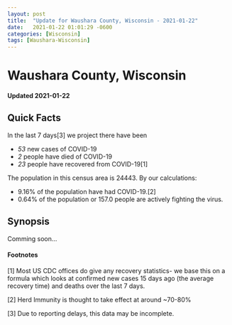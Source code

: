 ```yaml
---
layout: post
title:  "Update for Waushara County, Wisconsin - 2021-01-22"
date:   2021-01-22 01:01:29 -0600
categories: [Wisconsin]
tags: [Waushara-Wisconsin]
---
```


# Waushara County, Wisconsin
#### Updated 2021-01-22

## Quick Facts

In the last 7 days[3] we project there have been
- *53* new cases of COVID-19
- *2* people have died of COVID-19
- *23* people have recovered from COVID-19[1]

The population in this census area is 24443. By our calculations:
- 9.16% of the population have had COVID-19.[2]
- 0.64% of the population or 157.0 people are actively fighting the virus.

## Synopsis

Comming soon...


#### Footnotes

[1] Most US CDC offices do give any recovery statistics- we base this on a formula which looks at confirmed new cases
15 days ago (the average recovery time) and deaths over the last 7 days.

[2] Herd Immunity is thought to take effect at around ~70-80%

[3] Due to reporting delays, this data may be incomplete.
 
    